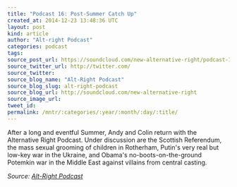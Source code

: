 ```yaml
---
title: "Podcast 16: Post-Summer Catch Up"
created_at: 2014-12-23 13:48:36 UTC
layout: post
kind: article
author: "Alt-right Podcast"
categories: podcast
tags: 
source_post_url: https://soundcloud.com/new-alternative-right/podcast-16-post-summer-catch-up
source_twitter_url: http://twitter.com/
source_twitter: 
source_blog_name: "Alt-Right Podcast"
source_blog_slug: alt-right-podcast
source_blog_url: http://soundcloud.com/new-alternative-right
source_image_url: 
tweet_id:
permalink: /mntr/:categories/:year/:month/:day/:title/
---
```

After a long and eventful Summer, Andy and Colin return with the Alternative Right Podcast. Under discussion are the Scottish Referendum, the mass sexual grooming of children in Rotherham, Putin's very real but low-key war in the Ukraine, and Obama's no-boots-on-the-ground Potemkin war in the Middle East against villains from central casting.<div class="">
    <i>Source: <a href="http://soundcloud.com/new-alternative-right">Alt-Right Podcast</a></i>
</div>

